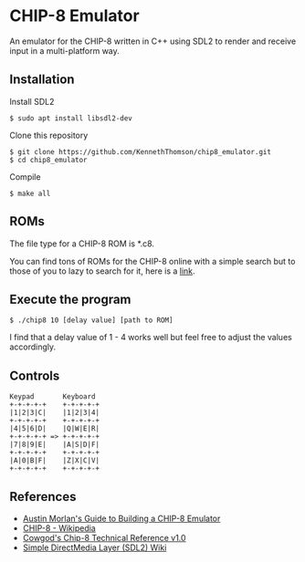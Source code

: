 # CHIP-8 Emulator
An emulator for the CHIP-8 written in C++ using SDL2 to render and receive input in a multi-platform way.

## Installation
Install SDL2
```
$ sudo apt install libsdl2-dev
```

Clone this repository
```
$ git clone https://github.com/KennethThomson/chip8_emulator.git
$ cd chip8_emulator
```

Compile
```
$ make all
```

## ROMs
The file type for a CHIP-8 ROM is *.c8.

You can find tons of ROMs for the CHIP-8 online with a simple search but to those of you to lazy to search for it, here is a [link](https://github.com/dmatlack/chip8/tree/master/roms/games). 

## Execute the program
```
$ ./chip8 10 [delay value] [path to ROM]
```
I find that a delay value of 1 - 4 works well but feel free to adjust the values accordingly.

## Controls
```
Keypad       Keyboard
+-+-+-+-+    +-+-+-+-+
|1|2|3|C|    |1|2|3|4|
+-+-+-+-+    +-+-+-+-+
|4|5|6|D|    |Q|W|E|R|
+-+-+-+-+ => +-+-+-+-+
|7|8|9|E|    |A|S|D|F|
+-+-+-+-+    +-+-+-+-+
|A|0|B|F|    |Z|X|C|V|
+-+-+-+-+    +-+-+-+-+
```

## References
* [Austin Morlan's Guide to Building a CHIP-8 Emulator](https://austinmorlan.com/posts/chip8_emulator/)
* [CHIP-8 - Wikipedia](https://en.wikipedia.org/wiki/CHIP-8)
* [Cowgod's Chip-8 Technical Reference v1.0](http://devernay.free.fr/hacks/chip8/C8TECH10.HTM)
* [Simple DirectMedia Layer (SDL2) Wiki](https://wiki.libsdl.org/CategoryAPI)
